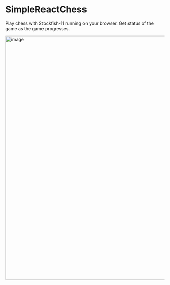 # SimpleReactChess

Play chess with Stockfish-11 running on your browser. Get status of the game as the game progresses.

<img width="770" alt="image" src="https://user-images.githubusercontent.com/33816465/221386918-0f5dd942-e044-452f-816f-c47577614dd8.png">
